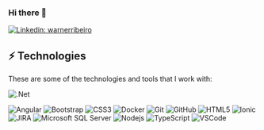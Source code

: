 ### Hi there 👋

[![Linkedin: warnerribeiro](https://img.shields.io/badge/-Linkedin-blue?style=flat-square&logo=Linkedin&logoColor=white&link=https://www.linkedin.com/in/warnerribeiro/)](https://www.linkedin.com/in/warnerribeiro/)

## ⚡ Technologies

These are some of the technologies and tools that I work with:

![.Net](https://img.shields.io/badge/-Bootstrap-563D7C?style=flat-square&logo=.net)

![Angular](https://img.shields.io/badge/-Angular-DD0031?style=flat-square&logo=angular)
![Bootstrap](https://img.shields.io/badge/-Bootstrap-563D7C?style=flat-square&logo=bootstrap)
![CSS3](https://img.shields.io/badge/-CSS3-1572B6?style=flat-square&logo=css3)
![Docker](https://img.shields.io/badge/-Docker-2496ED?style=flat-square&logo=docker&logoColor=white)
![Git](https://img.shields.io/badge/-Git-black?style=flat-square&logo=git)
![GitHub](https://img.shields.io/badge/-GitHub-181717?style=flat-square&logo=github)
![HTML5](https://img.shields.io/badge/-HTML5-E34F26?style=flat-square&logo=html5&logoColor=white)
![Ionic](https://img.shields.io/badge/-Ionic-3880FF?style=flat-square&logo=ionic&logoColor=white)
![JIRA](https://img.shields.io/badge/-JIRA-0052CC?style=flat-square&logo=jira)
![Microsoft SQL Server](https://img.shields.io/badge/-SQL%20Server-CC2927?style=flat-square&logo=microsoft-sql-server&logoColor=white)
![Nodejs](https://img.shields.io/badge/-Nodejs-339933?style=flat-square&logo=Node.js&logoColor=white)
![TypeScript](https://img.shields.io/badge/-TypeScript-007ACC?style=flat-square&logo=typescript)
![VSCode](https://img.shields.io/badge/-VSCode-007ACC?style=flat-square&logo=visual-studio-code&logoColor=white)

<!--
**warnerribeiro/warnerribeiro** is a ✨ _special_ ✨ repository because its `README.md` (this file) appears on your GitHub profile.

Here are some ideas to get you started:

- 🔭 I’m currently working on ...
- 🌱 I’m currently learning ...
- 👯 I’m looking to collaborate on ...
- 🤔 I’m looking for help with ...
- 💬 Ask me about ...
- 📫 How to reach me: ...
- 😄 Pronouns: ...
- ⚡ Fun fact: ...
-->
